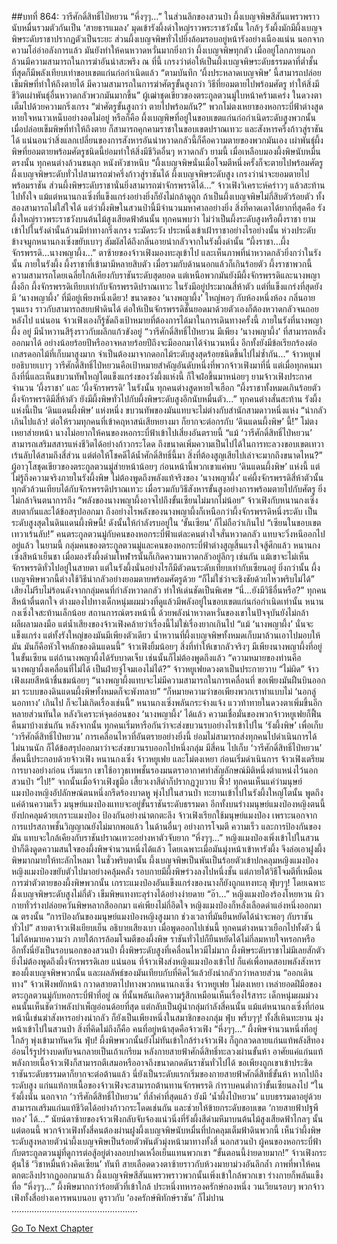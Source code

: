 ##บทที่ 864: วารีศักดิ์สิทธิ์ไป่หยวน
“หึ่งๆๆ...”
ในส่วนลึกของสวนป่า ผึ้งเบญจพิษสีสันแพรวพราวนับหมื่นรวมตัวกันเป็น ‘สายธารแมลง’ มุดเข้ารังผึ้งดำใหญ่ราวพระราชวังนั้น
ใกล้ๆ รังผึ้งมักมีผึ้งเบญจพิษระดับราชาปรากฏตัวเป็นระยะ
ส่วนผึ้งเบญจพิษทั่วไปยิ่งล้อมรอบอยู่หน้ารังอย่างเนืองแน่น นอกจากความโอ่อ่าอลังการแล้ว มันยังทำให้คนหวาดหวั่นมากยิ่งกว่า
ผึ้งเบญจพิษทุกตัว เมื่ออยู่โลกภายนอกล้วนมีความสามารถในการฆ่าอันน่าสะพรึง
ณ ที่นี้ เกรงว่าต่อให้เป็นผึ้งเบญจพิษระดับธรรมดาที่ต่ำชั้นที่สุดก็มีพลังเทียบเท่าขอบเขตแก่นก่อกำเนิดแล้ว
“ตามบันทึก ‘ผึ้งประหลาดเบญจพิษ’ นี้สามารถปล่อยเข็มพิษที่ทำให้ถึงตายได้ มีความสามารถในการฆ่าศัตรูขั้นสูงกว่า วิธีที่ยอมตายไปพร้อมศัตรู ทำให้สิ่งมีชีวิตเผ่าพันธุ์อื่นหวาดกลัวพวกมันมากขึ้น”
ผู้เฒ่าชุดเขียวของตระกูลตวนมู่ใบหน้าคร้ามเคร่ง ในดวงตาเต็มไปด้วยความกริ่งเกรง
“ฆ่าศัตรูขั้นสูงกว่า ตายไปพร้อมกัน?”
พวกโม่ตงเหยาของหอกระบี่ฟ้าต่างสูดหายใจหนาวเหน็บอย่างอดไม่อยู่
หรือก็คือ
ผึ้งเบญพิษที่อยู่ในขอบเขตแก่นก่อกำเนิดระดับสูงพวกนั้น เมื่อปล่อยเข็มพิษที่ทำให้ถึงตาย ก็สามารถคุกคามราชาในขอบเขตปราณเทวะ และสังหารครึ่งก้าวสู่ราชันได้
แน่นอนว่าสิ่งแลกเปลี่ยนของการสังหารอันน่าหวาดกลัวนี้ก็คือความตายของพวกมันเอง
เผ่าพันธุ์ผึ้งพิษที่ยอมตายพร้อมศัตรูชนิดนี้ย่อมทำให้สิ่งมีชีวิตอื่นๆ หวาดกลัว
ยามนี้
เมื่อเหลือบมองผึ้งพิษนับหมื่นตรงนั้น ทุกคนต่างล้วนขนลุก หนังหัวชาหนึบ
“ผึ้งเบญจพิษนั่นเมื่อโจมตีหนึ่งครั้งก็จะตายไปพร้อมศัตรู ผึ้งเบญจพิษระดับทั่วไปสามารถฆ่าครึ่งก้าวสู่ราชันได้ ผึ้งเบญจพิษระดับสูง เกรงว่าน่าจะยอมตายไปพร้อมราชัน ส่วนผึ้งพิษระดับราชานั่นยิ่งสามารถฆ่าจักรพรรดิได้...”
จ้าวเฟิงวิเคราะห์คร่าวๆ แล้วสะท้านไปทั้งใจ
แม้แต่หนานกงเซิ่งที่แข็งแกร่งอย่างยิ่งก็ยังไม่กล้าดูถูก
ถ้าเป็นผึ้งเบญจพิษไม่กี่สิบตัวร้อยตัว ทั้งสองสามารถไม่ใส่ใจได้
แต่ว่าผึ้งพิษในสวนป่านี้มีจำนวนมหาศาลอย่างยิ่ง
สิ่งที่คาดเดาได้ยากที่สุดคือ รังผึ้งใหญ่ราวพระราชวังบนต้นไม้สูงเสียดฟ้าต้นนั้น
ทุกคนพบว่า ไม่ว่าเป็นผึ้งระดับสูงหรือผึ้งราชา ยามเข้าไปในรังดำนั้นล้วนมีท่าทางกริ่งเกรง ระมัดระวัง ประหนึ่งเข้าเฝ้าราชาอย่างไรอย่างนั้น
ห่วงประดับข้างจมูกหนานกงเซิ่งขยับเบาๆ สัมผัสได้ถึงกลิ่นอายน่ากลัวจากในรังผึ้งดำนั้น
“ผึ้งราชา...ผึ้งจักรพรรดิ...นางพญาผึ้ง...”
ตาซ้ายของจ้าวเฟิงมองทะลุเข้าไป และเห็นภาพที่น่าหวาดกลัวยิ่งกว่าในรังนั้น
ภายในรังผึ้ง ผึ้งราชาที่เข้ามามีหลายสิบตัว เมื่อรวมกับด้านนอกแล้วก็เกินร้อยตัว
ผึ้งราชาพวกนี้ ความสามารถโดยเฉลี่ยใกล้เคียงกับราชันระดับสุดยอด
แต่เหนือพวกมันยังมีผึ้งจักรพรรดิและนางพญาผึ้งอีก
ผึ้งจักรพรรดิเทียบเท่ากับจักรพรรดิปราณเทวะ ในรังมีอยู่ประมาณสี่ห้าตัว
แต่ที่แข็งแกร่งที่สุดยังมี ‘นางพญาผึ้ง’ ที่มีอยู่เพียงหนึ่งเดียว!
ขนาดของ ‘นางพญาผึ้ง’ ใหญ่พอๆ กับห้องหนึ่งห้อง กลิ่นอายรุนแรง ราวกับสามารถสยบฟ้าดินได้ ต่อให้เป็นจักรพรรดิชั้นยอดมาด้วยตัวเองก็ต้องหวาดกลัวจนถอยหลังไป
แน่นอน
จ้าวเฟิงเองก็รู้ชัดถึงเป้าหมายที่ต้องการได้มาในการเดินทางครั้งนี้
ภายในรังที่นางพญาผึ้ง อยู่ มีน้ำหวานสีรุ้งราวกับผลึกแก้วขังอยู่
“วารีศักดิ์สิทธิ์ไป่หยวน มีเพียง ‘นางพญาผึ้ง’ ที่สามารถหลั่งออกมาได้ อย่างน้อยร้อยปีหรืออาจหลายร้อยปีถึงจะมีออกมาได้จำนวนหนึ่ง อีกทั้งยังมีข้อเรียกร้องต่อเกสรดอกไม้ที่เก็บมาสูงมาก จำเป็นต้องมาจากดอกไม้ระดับสูงสุดร้อยชนิดขึ้นไปไม่ซ้ำกัน...”
จ้าวหยูเฟยอธิบายเบาๆ
วารีศักดิ์สิทธิ์ไป่หยวนคือเป้าหมายสำคัญอันดับหนึ่งที่พวกจ้าวเฟิงมาที่นี่
แต่เมื่อทุกคนมาถึงที่นี่และเห็นขบวนทัพใหญ่โตแข็งแกร่งของวังผึ้งแห่งนี้ ก็ใจฝ่อขึ้นมาหน่อยๆ
ยามจ้าวเฟิงประกาศจำนวน ‘ผึ้งราชา’ และ ‘ผึ้งจักรพรรดิ’ ในรังนั้น ทุกคนต่างสูดหายใจเฮือก
“ผึ้งราชาทั้งหมดเกินร้อยตัว ผึ้งจักรพรรดิมีสี่ห้าตัว ยังมีผึ้งพิษทั่วไปกับผึ้งพิษระดับสูงอีกนับหมื่นตัว...”
ทุกคนต่างสั่นสะท้าน
รังผึ้งแห่งนี้เป็น ‘ดินแดนผึ้งพิษ’ แห่งหนึ่ง ขบวนทัพของมันแทบจะไม่ต่างกับสำนักสามดาวหนึ่งแห่ง
“น่ากลัวเกินไปแล้ว! ต่อให้รวมทุกคนที่เข้าคฤหาสน์เสียหยางมา ก็ยากจะต่อกรกับ ‘ดินแดนผึ้งพิษ’ นี้!”
โม่ตงเหยาส่ายหน้า
นางไม่อยากให้คนของหอกระบี่ฟ้าเข้าไปเสี่ยงอันตรายนี้
“แม้ ‘วารีศักดิ์สิทธิ์ไป่หยวน’ สามารถเสริมสสารแห่งชีวิตได้อย่างก้าวกระโดด ถึงขนาดเพิ่มความเป็นไปได้ในการทะลวงขอบเขตเทวาเร้นลับได้สามถึงสี่ส่วน แต่ต่อให้โชคดีได้น้ำศักดิ์สิทธิ์นี้มา สิ่งที่ต้องสูญเสียไปเล่าจะมากถึงขนาดไหน?”
ผู้อาวุโสชุดเขียวของตระกูลตวนมู่ส่ายหน้าน้อยๆ
ก่อนหน้านี้พวกเขาแค่พบ ‘ดินแดนผึ้งพิษ’ แห่งนี้ แต่ไม่รู้ถึงความจริงภายในรังผึ้งพิษ
ไม่ต้องพูดถึงพลังแท้จริงของ ‘นางพญาผึ้ง’ แค่ผึ้งจักรพรรดิสี่ห้าตัวนั้น ทุกตัวล้วนเทียบได้กับจักรพรรดิปราณเทวะ เมื่อรวมกับวิธีสังหารขั้นสูงอย่างการพร้อมตายไปกับศัตรู ยิ่งไม่กล้าจินตนาการถึง
“พลังของนางพญาผึ้งอาจไปถึงขั้นเซียนไม่มากไม่น้อย”
จ้าวเฟิงกับหนานกงเซิ่งสบตากันและได้ข้อสรุปออกมา
ถึงอย่างไรพลังของนางพญาผึ้งก็เหนือกว่าผึ้งจักรพรรดิหนึ่งระดับ เป็นระดับสูงสุดในดินแดนผึ้งพิษนี้!
ดังนั้นให้กำลังรบอยู่ใน ‘ขั้นเซียน’ ก็ไม่ถือว่าเกินไป
“เซียนในขอบเขตเทวาเร้นลับ!”
คนตระกูลตวนมู่กับคนของหอกระบี่ฟ้าแต่ละคนต่างใจสั่นหวาดกลัว แทบจะวิ่งหนีออกไปอยู่แล้ว
ในยามนี้
กลุ่มคนของตระกูลตวนมู่และคนของหอกระบี่ฟ้าต่างสูญสิ้นแรงใจสู้ศึกแล้ว
หนานกงเซิ่งสีหน้าเย็นชา เมื่อมองรังผึ้งดำมโหฬารนั้นก็เกิดความหวาดกลัวอยู่ลึกๆ เช่นกัน
แม้เขาจะไม่เห็นจักรพรรดิทั่วไปอยู่ในสายตา แต่ในรังผึ้งนั่นอย่างไรก็มีตัวตนระดับเทียบเท่ากับเซียนอยู่
ยิ่งกว่านั้น ผึ้งเบญจพิษพวกนี้ต่างใช้วิธีน่ากลัวอย่างยอมตายพร้อมศัตรูด้วย
“ก็ไม่ใช่ว่าจะชิงชัยด้วยไหวพริบไม่ได้”
เสียงไม่รีบไม่ร้อนดังจากกลุ่มคนที่กำลังหวาดกลัว ทำให้เด่นชัดเป็นพิเศษ
“นี่...ยังมีวิธีอื่นหรือ?”
ทุกคนสีหน้าตื่นตกใจ ต่างมองไปทางเด็กหนุ่มผมม่วงที่ดูแล้วมีพลังอยู่ในขอบเขตแก่นก่อกำเนิดเท่านั้น
หนานกงเซิ่งใจสะท้านเล็กน้อย สถานการณ์ตรงหน้านี้ ด้วยพลังน่าหวาดหวั่นของเขาในปัจจุบันยังไม่กล้าผลีผลามลงมือ
แต่น้ำเสียงของจ้าวเฟิงคล้ายว่าเรื่องนี้ไม่ใช่เรื่องยากเกินไป
“แม้ ‘นางพญาผึ้ง’ นั่นจะแข็งแกร่ง แต่ทั้งรังใหญ่ของมันมีเพียงตัวเดียว น้ำหวานที่ผึ้งเบญจพิษทั้งหมดเก็บมาล้วนเอาไปมอบให้มัน มันก็คือหัวใจหลักของดินแดนนี้”
จ้าวเฟิงยิ้มน้อยๆ
สิ่งที่ทำให้เขากลัวจริงๆ มีเพียงนางพญาผึ้งที่อยู่ในขั้นเซียน แต่ถ้านางพญาผึ้งได้รับบาดเจ็บ เช่นนั้นก็ไม่ต้องพูดถึงแล้ว
“ความหมายของท่านคือ นางพญาผึ้งเคลื่อนที่ไม่ได้ เป็นฝ่ายจู่โจมเองไม่ได้?”
จ้าวหยูเฟยดวงตาเป็นประกายวาบ
“ไม่ผิด”
จ้าวเฟิงเผยสีหน้าชื่นชมน้อยๆ “นางพญาผึ้งแทบจะไม่มีความสามารถในการเคลื่อนที่ ขอเพียงมันฝืนบินออกมา ระบบของดินแดนผึ้งพิษทั้งหมดก็จะพังทลาย”
“ก็หมายความว่าขอเพียงพวกเราทำแบบไม่ ‘นอกลู่นอกทาง’ เกินไป ก็จะไม่เกิดเรื่องเช่นนี้”
หนานกงเซิ่งพลันกระจ่างแจ้ง แววท้าทายในดวงตาเพิ่มขึ้นอีกหลายส่วนทันใด
หลังวิเคราะห์จุดอ่อนของ ‘นางพญาผึ้ง’ ได้แล้ว ความเชื่อมั่นของพวกจ้าวหยูเฟยก็ฟื้นคืนมาบ้างเช่นกัน
หลังจากนั้น
ทุกคนเริ่มหารือกันว่าจะส่งขบวนรบอย่างไรเข้าไปใน ‘รังผึ้งพิษ’ เพื่อเก็บ ‘วารีศักดิ์สิทธิ์ไป่หยวน’
การเคลื่อนไหวที่อันตรายอย่างยิ่งนี้ ย่อมไม่สามารถส่งทุกคนไปดำเนินการได้
ไม่นานนัก ก็ได้ข้อสรุปออกมาว่าจะส่งขบวนรบออกไปหนึ่งกลุ่ม มีสี่คน ไปเก็บ ‘วารีศักดิ์สิทธิ์ไป่หยวน’
สี่คนนี้ประกอบด้วยจ้าวเฟิง หนานกงเซิ่ง จ้าวหยูเฟย และโม่ตงเหยา
ก่อนเริ่มดำเนินการ จ้าวเฟิงเตรียมการบางอย่างก่อน
เริ่มแรก
เขาใช้อาวุธเทพชั้นรองมนตราอากาศทำสัญลักษณ์มิติหนึ่งตำแหน่งไว้นอกสวนป่า
“ไป!”
จากนั้นเมื่อจ้าวเฟิงชูมือ เสี้ยวเงาสีดำก็ปรากฏวูบวาบ
ฟิ้ว!
ทุกคนเห็นแค่ว่ามนุษย์แมงป่องหญิงอัปลักษณ์ตนหนึ่งกรีดร้องบาดหู พุ่งไปในสวนป่า ทะยานเข้าไปในรังผึ้งใหญ่โตนั้น
พูดถึงแค่ด้านความเร็ว มนุษย์แมงป่องแทบจะอยู่ขั้นราชันระดับธรรมดา
อีกทั้งบนร่างมนุษย์แมงป่องหญิงตนนี้ยังปกคลุมด้วยเกราะแมงป่อง ป้องกันอย่างน่าตกตะลึง
จ้าวเฟิงเรียกใช้มนุษย์แมงป่อง เพราะนอกจากการแปรสภาพชั้นวิญญาณยังไม่มากพอแล้ว ในด้านอื่นๆ อย่างการโจมตี ความเร็ว และการป้องกันของมัน แทบจะใกล้เคียงกับราชันปราณเทวะอย่างหาตัวจับยาก
“หึ่งๆๆ...”
หญิงแมงป่องเพิ่งเข้าไปในสวนป่าก็ดึงดูดความสนใจของผึ้งพิษจำนวนหนึ่งได้แล้ว
โดยเฉพาะเมื่อมันมุ่งหน้าเข้าหารังผึ้ง จึงล่อเอาฝูงผึ้งพิษมากมายให้ทะลักไหลมา
ในชั่วพริบตานั้น
ผึ้งเบญจพิษเป็นพันเป็นร้อยตัวเข้าปกคลุมหญิงแมงป่อง
หญิงแมงป่องขยับตัวไปมาอย่างคลุ้มคลั่ง รอบกายมีผึ้งพิษร่วงลงไปหนึ่งชั้น แต่ภายใต้วิธีโจมตีที่เหมือนการฆ่าตัวตายของผึ้งพิษพวกนั้น เกราะแมงป่องอันแข็งแกร่งของนางก็ยังถูกแทงทะลุ
ฟุ่บๆๆ!
โดยเฉพาะผึ้งเบญจพิษระดับสูงไม่กี่ตัว เข็มพิษแทงทะลุร่างได้อย่างง่ายดาย
“อ๊า...”
หญิงแมงป่องร้องโหยหวน ผิวกายทั่วร่างปล่อยควันพิษหลากสีออกมา
แค่เพียงไม่กี่อึดใจ
หญิงแมงป่องก็หลั่งเลือดดำแอ่งหนึ่งออกมา ณ ตรงนั้น
“การป้องกันของมนุษย์แมงป่องหญิงสูงมาก ช่วงเวลาที่มันยืนหยัดได้น่าจะพอๆ กับราชันทั่วไป”
สายตาจ้าวเฟิงเยียบเย็น อธิบายเสียงเบา
เมื่อพูดออกไปเช่นนี้ ทุกคนต่างหนาวเยือกไปทั้งตัว นี่ไม่ได้หมายความว่า ภายใต้การล้อมโจมตีของผึ้งพิษ ราชันทั่วไปก็ยืนหยัดได้ไม่กี่ลมหายใจหรอกหรือ
อีกทั้งนี่ยังเป็นรอบนอกของสวนป่า ผึ้งพิษระดับสูงที่เคลื่อนไหวมีไม่มาก ผึ้งพิษระดับราชาไม่มีเลยสักตัว ยิ่งไม่ต้องพูดถึงผึ้งจักรพรรดิเลย
แน่นอน
ที่จ้าวเฟิงส่งหญิงแมงป่องเข้าไป ก็แค่เพื่อทดสอบพลังสังหารของผึ้งเบญจพิษพวกนั้น
และผลลัพธ์ของมันเทียบกับที่คิดไว้แล้วยังน่ากลัวกว่าหลายส่วน
“ออกเดินทาง”
จ้าวเฟิงพยักหน้า กวาดสายตาไปทางพวกหนานกงเซิ่ง จ้าวหยูเฟย โม่ตงเหยา
เหล่ายอดฝีมือของตระกูลตวนมู่กับหอกระบี่ฟ้าที่อยู่ ณ ที่นั้นพลันเกิดความรู้สึกเหมือนเห็นเรื่องไร้สาระ เด็กหนุ่มผมม่วงคนนั้นเห็นชัดว่าพลังบำเพ็ญอ่อนด้อยที่สุด แต่กลับเป็นผู้นำกลุ่มกำลังสี่คนนั้น
แม้แต่หนานกงเซิ่งที่ก่อนหน้านี้เข่นฆ่าสังหารอย่างน่ากลัว ก็ยังเป็นเพียงหนึ่งในสมาชิกของกลุ่ม
ฟุ่บ พรึ่บๆๆ!
ทั้งสี่เหินทะยาน มุ่งหน้าเข้าไปในสวนป่า
สิ่งที่คิดไม่ถึงก็คือ คนที่อยู่หน้าสุดคือจ้าวเฟิง
“หึ่งๆๆ...”
ผึ้งพิษจำนวนหนึ่งที่อยู่ใกล้ๆ พุ่งเข้ามาทันควัน
ฟุ่บ!
ผึ้งพิษพวกนั้นยังไม่ทันเข้าใกล้ร่างจ้าวเฟิง ก็ถูกลวดลายแก่นแท้พลังสีทองอ่อนไร้รูปร่างบดทับจนกลายเป็นเถ้าเกรียม
หลังกายสายฟ้าศักดิ์สิทธิ์ทะลวงผ่านขั้นห้า อาศัยแค่แก่นแท้พลังกายเนื้อจ้าวเฟิงก็สามารถตีเสมอหรืออาจถึงขนาดกดดันราชันทั่วไปได้
ขอเพียงถูกเขาเข้าประชิด ราชันระดับธรรมดาก็ยากจะต่อต้านแล้ว
นี่ยังเป็นระดับแรกเริ่มของกายสายฟ้าศักดิ์สิทธิ์ขั้นห้า หากไปถึงระดับสูง แก่นแท้กายเนื้อของจ้าวเฟิงจะสามารถต้านทานจักรพรรดิ กำราบคนต่ำกว่าขั้นเซียนลงไป
“ในรังผึ้งนั่น นอกจาก ‘วารีศักดิ์สิทธิ์ไป่หยวน’ ที่ล้ำค่าที่สุดแล้ว ยังมี ‘น้ำผึ้งไป่หยวน’ แบบธรรมดาอยู่ด้วย สามารถเสริมแก่นแท้ชีวิตได้อย่างก้าวกระโดดเช่นกัน และช่วยให้ข้ายกระดับขอบเขต ‘กายสายฟ้าปฐพีทอง’ ได้...”
นัยน์ตาซ้ายของจ้าวเฟิงกลับจับจ้องแน่วนิ่งที่รังผึ้งสีดำมหึมาบนต้นไม้สูงเสียดฟ้าไกลๆ นั้น
แต่ตอนนี้
พวกจ้าวเฟิงทั้งสี่คนต้องผ่านฝูงผึ้งเบญจพิษนับหมื่นที่ปกคลุมเต็มฟ้าดินพวกนี้
เห็นว่าผึ้งพิษระดับสูงหลายตัวนำผึ้งเบญจพิษเป็นร้อยตัวพันตัวมุ่งหน้ามาทางทั้งสี่
นอกสวนป่า ผู้คนของหอกระบี่ฟ้ากับตระกูลตวนมู่ที่ดูการต่อสู้อยู่ต่างลอบปาดเหงื่อเย็นแทนพวกเขา
“ขั้นตอนนี้ง่ายดายมาก!”
จ้าวเฟิงกระตุ้นใช้ ‘วิชาหมื่นห้วงคิดเซียน’ ทันที สายเลือดดวงตาซ้ายราวกับห้วงมายาม่วงอันลึกล้ำ
ภาพที่พาให้คนตกตะลึงปรากฏออกมาแล้ว
ผึ้งเบญจพิษสีสันแพรวพราวพวกนั้นเพิ่งเข้าใกล้พวกเขา ร่างกายก็พลันแข็งทื่อ
“หึ่งๆๆ...”
ผึ้งพิษมากกว่าร้อยตัวที่เข้าใกล้ ประหนึ่งทหารองครักษ์กองหนึ่ง วนเวียนรอบๆ พวกจ้าวเฟิงทั้งสี่อย่างเคารพนบนอบ ดูราวกับ ‘องครักษ์พิทักษ์ราชัน’ ก็ไม่ปาน
..................................................


[Go To Next Chapter]( ./102.md)